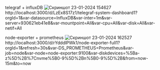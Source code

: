 telegraf + influxDB
![Скриншот 23-01-2024 154627](https://github.com/Serg130618/2.Load-environment/assets/119729844/92b2d267-27cf-4392-b29b-d1a4af2c4f81)
http://localhost:3000/d/LzEx8S17z1/telegraf-system-dashboard1?orgId=1&var-datasource=InfluxDB&var-inter=1m&var-server=930621eb41e8&var-mountpoint=All&var-cpu=All&var-disk=All&var-netif=All


node-exporter + prometheus
![Скриншот 23-01-2024 162527](https://github.com/Serg130618/2.Load-environment/assets/119729844/87fa33eb-6528-4282-bfc1-e402eb12d600)
http://localhost:3000/d/rYdddlPWk1/node-exporter-full1?orgId=1&refresh=30s&var-DS_PROMETHEUS=Prometheus&var-job=node&var-node=node-exporter:9100&var-diskdevices=%5Ba-z%5D%2B%7Cnvme%5B0-9%5D%2Bn%5B0-9%5D%2B&from=now-15m&to=now



